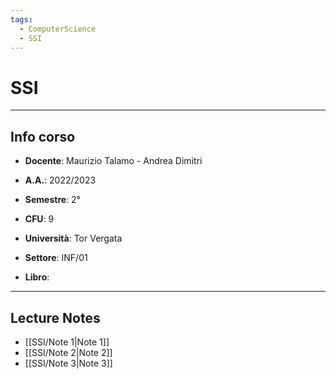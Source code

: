 ```yaml
---
tags:
  - ComputerScience
  - SSI
---
```

# SSI
--------------------------
## Info corso
- **Docente**: Maurizio Talamo - Andrea Dimitri
- **A.A.**: 2022/2023
- **Semestre**: 2°
- **CFU**: 9
- **Università**: Tor Vergata
- **Settore**: INF/01

- **Libro**: 

---------------------
## Lecture Notes 
- [[SSI/Note 1|Note 1]]
- [[SSI/Note 2|Note 2]]
- [[SSI/Note 3|Note 3]]

